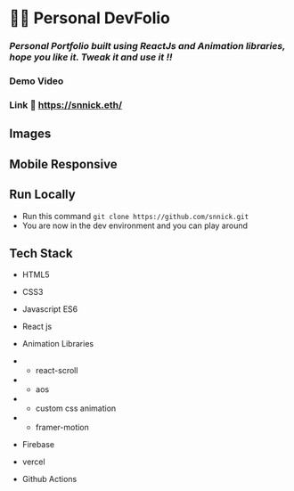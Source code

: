 # 👨‍💻 Personal DevFolio

### _Personal Portfolio built using ReactJs and Animation libraries, hope you like it. Tweak it and use it !!_

### Demo Video

### Link :link: https://snnick.eth/

## Images

<!-- <img src='./project_images/portfolio.png/' /> -->

## Mobile Responsive

<!-- <img src='./project_images/mobile.png/' /> -->

## Run Locally

- Run this command `git clone https://github.com/snnick.git`
- You are now in the dev environment and you can play around

## Tech Stack

- HTML5
- CSS3
- Javascript ES6
- React js

- Animation Libraries
- - react-scroll
- - aos
- - custom css animation
- - framer-motion

- Firebase
- vercel
- Github Actions
